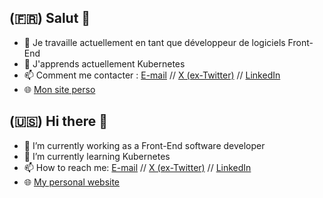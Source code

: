 ## (🇫🇷) Salut 👋

- 🔭 Je travaille actuellement en tant que développeur de logiciels Front-End
- 🌱 J'apprends actuellement Kubernetes
- 📫 Comment me contacter : [E-mail](mailto:hello@nicolastoison.com) // [X (ex-Twitter)](https://twitter.com/nicolas_toison) // [LinkedIn](https://www.linkedin.com/in/nicolastoison/)
- 🌐 [Mon site perso](https://nicolastoison.com)

## (🇺🇸) Hi there 👋

- 🔭 I’m currently working as a Front-End software developer
- 🌱 I’m currently learning Kubernetes
- 📫 How to reach me: [E-mail](mailto:hello@nicolastoison.com) // [X (ex-Twitter)](https://twitter.com/nicolas_toison) // [LinkedIn](https://www.linkedin.com/in/nicolastoison/)
- 🌐 [My personal website](https://nicolastoison.com)
